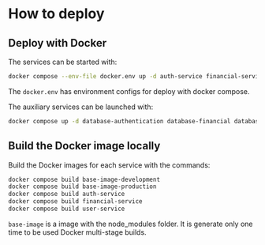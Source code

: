 # How to deploy

## Deploy with Docker

The services can be started with:

```sh
docker compose --env-file docker.env up -d auth-service financial-service user-service
```

The `docker.env` has environment configs for deploy with docker compose.

The auxiliary services can be launched with:

```sh
docker compose up -d database-authentication database-financial database-info redis
```

## Build the Docker image locally

Build the Docker images for each service with the commands:

```sh
docker compose build base-image-development
docker compose build base-image-production
docker compose build auth-service
docker compose build financial-service
docker compose build user-service
```

`base-image` is a image with the node_modules folder. It is generate only one time to be used Docker multi-stage builds.
